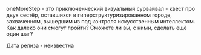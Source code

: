 oneMoreStep - это приключенческий визуальный сурвайвал - квест про двух сестёр, оставшихся в гиперструктуризированном городе, захваченном, вышедшим из под контроля искусственным интеллектом.
Как далеко они смогут пройти?
Сможете ли вы, с ними, сделать ещё один шаг?

Дата релиза - неизвестна
